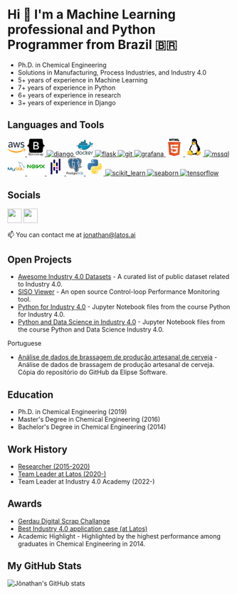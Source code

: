 # Hi 👋 I'm a Machine Learning professional and Python Programmer from Brazil 🇧🇷

* Ph.D. in Chemical Engineering
* Solutions in Manufacturing, Process Industries, and Industry 4.0
* 5+ years of experience in Machine Learning
* 7+ years of experience in Python 
* 6+ years of experience in research
* 3+ years of experience in Django

## Languages and Tools
<p align="left"> <a href="https://aws.amazon.com" target="_blank" rel="noreferrer"> <img src="https://raw.githubusercontent.com/devicons/devicon/master/icons/amazonwebservices/amazonwebservices-original-wordmark.svg" alt="aws" width="40" height="40"/> </a> <a href="https://getbootstrap.com" target="_blank" rel="noreferrer"> <img src="https://raw.githubusercontent.com/devicons/devicon/master/icons/bootstrap/bootstrap-plain-wordmark.svg" alt="bootstrap" width="40" height="40"/> </a> <a href="https://www.djangoproject.com/" target="_blank" rel="noreferrer"> <img src="https://cdn.worldvectorlogo.com/logos/django.svg" alt="django" width="40" height="40"/> </a> <a href="https://www.docker.com/" target="_blank" rel="noreferrer"> <img src="https://raw.githubusercontent.com/devicons/devicon/master/icons/docker/docker-original-wordmark.svg" alt="docker" width="40" height="40"/> </a> <a href="https://flask.palletsprojects.com/" target="_blank" rel="noreferrer"> <img src="https://www.vectorlogo.zone/logos/pocoo_flask/pocoo_flask-icon.svg" alt="flask" width="40" height="40"/> </a> <a href="https://git-scm.com/" target="_blank" rel="noreferrer"> <img src="https://www.vectorlogo.zone/logos/git-scm/git-scm-icon.svg" alt="git" width="40" height="40"/> </a> <a href="https://grafana.com" target="_blank" rel="noreferrer"> <img src="https://www.vectorlogo.zone/logos/grafana/grafana-icon.svg" alt="grafana" width="40" height="40"/> </a> <a href="https://www.w3.org/html/" target="_blank" rel="noreferrer"> <img src="https://raw.githubusercontent.com/devicons/devicon/master/icons/html5/html5-original-wordmark.svg" alt="html5" width="40" height="40"/> </a> <a href="https://www.linux.org/" target="_blank" rel="noreferrer"> <img src="https://raw.githubusercontent.com/devicons/devicon/master/icons/linux/linux-original.svg" alt="linux" width="40" height="40"/> </a> <a href="https://www.microsoft.com/en-us/sql-server" target="_blank" rel="noreferrer"> <img src="https://www.svgrepo.com/show/303229/microsoft-sql-server-logo.svg" alt="mssql" width="40" height="40"/> </a> <a href="https://www.mysql.com/" target="_blank" rel="noreferrer"> <img src="https://raw.githubusercontent.com/devicons/devicon/master/icons/mysql/mysql-original-wordmark.svg" alt="mysql" width="40" height="40"/> </a> <a href="https://www.nginx.com" target="_blank" rel="noreferrer"> <img src="https://raw.githubusercontent.com/devicons/devicon/master/icons/nginx/nginx-original.svg" alt="nginx" width="40" height="40"/> </a> <a href="https://pandas.pydata.org/" target="_blank" rel="noreferrer"> <img src="https://raw.githubusercontent.com/devicons/devicon/2ae2a900d2f041da66e950e4d48052658d850630/icons/pandas/pandas-original.svg" alt="pandas" width="40" height="40"/> </a> <a href="https://www.postgresql.org" target="_blank" rel="noreferrer"> <img src="https://raw.githubusercontent.com/devicons/devicon/master/icons/postgresql/postgresql-original-wordmark.svg" alt="postgresql" width="40" height="40"/> </a> <a href="https://www.python.org" target="_blank" rel="noreferrer"> <img src="https://raw.githubusercontent.com/devicons/devicon/master/icons/python/python-original.svg" alt="python" width="40" height="40"/> </a> <a href="https://scikit-learn.org/" target="_blank" rel="noreferrer"> <img src="https://upload.wikimedia.org/wikipedia/commons/0/05/Scikit_learn_logo_small.svg" alt="scikit_learn" width="40" height="40"/> </a> <a href="https://seaborn.pydata.org/" target="_blank" rel="noreferrer"> <img src="https://seaborn.pydata.org/_images/logo-mark-lightbg.svg" alt="seaborn" width="40" height="40"/> </a> <a href="https://www.tensorflow.org" target="_blank" rel="noreferrer"> <img src="https://www.vectorlogo.zone/logos/tensorflow/tensorflow-icon.svg" alt="tensorflow" width="40" height="40"/> </a> </p>

## Socials
<p align="left"> 
  <a href="https://www.github.com/jonathanwvd" target="_blank" rel="noreferrer"><img src="https://raw.githubusercontent.com/danielcranney/readme-generator/main/public/icons/socials/github.svg" width="32" height="32" /></a> 
  <a href="https://www.linkedin.com/in/jwvd/" target="_blank" rel="noreferrer"><img src="https://raw.githubusercontent.com/danielcranney/readme-generator/main/public/icons/socials/linkedin.svg" width="32" height="32" /></a> 
</p>

📫 You can contact me at [jonathan@latos.ai](mailto:jonathan@latos.ai)

## Open Projects
* [Awesome Industry 4.0 Datasets](https://github.com/i40a/awesome-industry40-datasets) - A curated list of public dataset related to Industry 4.0.
* [SISO Viewer](https://github.com/jonathanwvd/sisoviewer) - An open source Control-loop Performance Monitoring tool.
* [Python for Industry 4.0](https://github.com/i40a/python-for-industry40) - Jupyter Notebook files from the course Python for Industry 4.0.
* [Python and Data Science in Industry 4.0](https://github.com/i40a/python-and-data-science-in-industry40) - Jupyter Notebook files from the course Python and Data Science Industry 4.0.

Portuguese
* [Análise de dados de brassagem de produção artesanal de cerveja](https://github.com/latosai/analise_brassagem) - Análise de dados de brassagem de produção artesanal de cerveja. Cópia do repositório do GitHub da Elipse Software.

## Education
* Ph.D. in Chemical Engineering (2019)
* Master's Degree in Chemical Engineering (2016)
* Bachelor's Degree in Chemical Engineering (2014)

## Work History
* [Researcher (2015-2020)](<RESEARCH.md>)
* [Team Leader at Latos (2020-)](<LATOS.md>)
* Team Leader at Industry 4.0 Academy (2022-)

## Awards
* [Gerdau Digital Scrap Challange](https://www.herox.com/digitalscrap)
* [Best Industry 4.0 application case (at Latos)](https://abii.com.br/final-do-premio-abii-destaca-projetos-de-industria-4-0/)
* Academic Highlight - Highlighted by the highest performance among graduates in Chemical Engineering in 2014.


## My GitHub Stats
![Jônathan's GitHub stats](https://github-readme-stats.vercel.app/api?username=jonathanwvd&show_icons=true&theme=dark)
